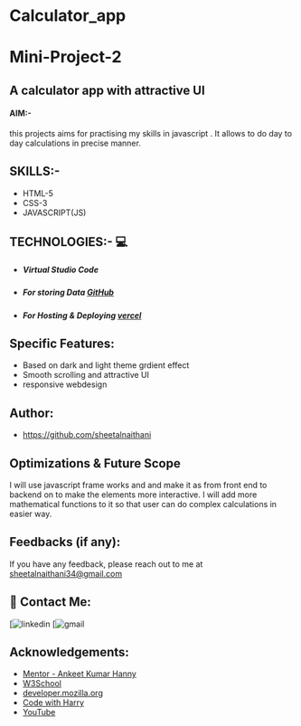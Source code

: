 # Calculator_app
# Mini-Project-2 
## A calculator app with attractive UI
#### AIM:-
this projects aims for practising my skills in javascript . It allows to do day to day calculations in precise manner.
## SKILLS:-
- HTML-5
- CSS-3
- JAVASCRIPT(JS)

## TECHNOLOGIES:- 💻
- ##### Virtual Studio Code
-  ##### For storing Data [GitHub](https://github.com/)
-  ##### For Hosting & Deploying [vercel](https://vercel.com/)

## Specific Features:

- Based on dark and light theme grdient effect
- Smooth scrolling and attractive UI
- responsive webdesign

## Author:

- https://github.com/sheetalnaithani

## Optimizations & Future Scope

I will use javascript frame works and and make it as from front end to backend on to make the elements more interactive. I will add more mathematical functions to it so that user can do complex calculations in easier way.
  
## Feedbacks (if any):

If you have any feedback, please reach out to me at sheetalnaithani34@gmail.com

  
## 🔗 Contact Me:
[![linkedin](https://www.linkedin.com/in/sheetal-naithani-2a9001210/)
 [![gmail](https://mail.google.com/mail/u/0/#inbox)

  
## Acknowledgements:

 - [Mentor - Ankeet Kumar Hanny](https://www.linkedin.com/in/ankeethanny007/) 
 - [W3School](https://www.w3schools.com/)
 - [developer.mozilla.org](https://developer.mozilla.org/en-US/docs/Web/CSS)
 - [Code with Harry](https://www.codewithharry.com/videos/web-development-in-hindi-1)
 - [YouTube](https://www.youtube.com/)
